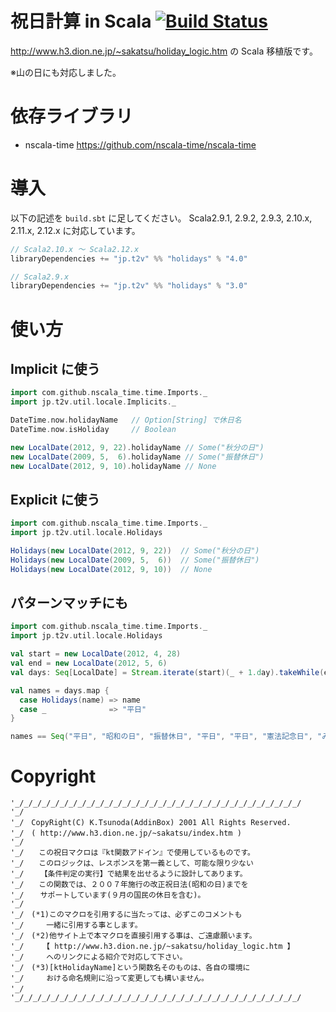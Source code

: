 # 祝日計算 in Scala [![Build Status](https://secure.travis-ci.org/t2v/holidays.png)](http://travis-ci.org/t2v/holidays)

http://www.h3.dion.ne.jp/~sakatsu/holiday_logic.htm の Scala 移植版です。

※山の日にも対応しました。

# 依存ライブラリ

- nscala-time https://github.com/nscala-time/nscala-time

# 導入

以下の記述を `build.sbt` に足してください。
Scala2.9.1, 2.9.2, 2.9.3, 2.10.x, 2.11.x, 2.12.x に対応しています。

```scala
// Scala2.10.x ～ Scala2.12.x
libraryDependencies += "jp.t2v" %% "holidays" % "4.0"

// Scala2.9.x
libraryDependencies += "jp.t2v" %% "holidays" % "3.0"
```

# 使い方

## Implicit に使う

```scala
import com.github.nscala_time.time.Imports._
import jp.t2v.util.locale.Implicits._

DateTime.now.holidayName   // Option[String] で休日名
DateTime.now.isHoliday     // Boolean

new LocalDate(2012, 9, 22).holidayName // Some("秋分の日")
new LocalDate(2009, 5,  6).holidayName // Some("振替休日")
new LocalDate(2012, 9, 10).holidayName // None
```

## Explicit に使う

```scala
import com.github.nscala_time.time.Imports._
import jp.t2v.util.locale.Holidays

Holidays(new LocalDate(2012, 9, 22))  // Some("秋分の日")
Holidays(new LocalDate(2009, 5,  6))  // Some("振替休日")
Holidays(new LocalDate(2012, 9, 10))  // None
```

## パターンマッチにも

```scala
import com.github.nscala_time.time.Imports._
import jp.t2v.util.locale.Holidays

val start = new LocalDate(2012, 4, 28)
val end = new LocalDate(2012, 5, 6)
val days: Seq[LocalDate] = Stream.iterate(start)(_ + 1.day).takeWhile(end >)

val names = days.map {
  case Holidays(name) => name
  case _              => "平日"
}

names == Seq("平日", "昭和の日", "振替休日", "平日", "平日", "憲法記念日", "みどりの日", "こどもの日")
```

# Copyright

```
'_/_/_/_/_/_/_/_/_/_/_/_/_/_/_/_/_/_/_/_/_/_/_/_/_/_/_/_/_/_/_/_/
'_/
'_/　CopyRight(C) K.Tsunoda(AddinBox) 2001 All Rights Reserved.
'_/　( http://www.h3.dion.ne.jp/~sakatsu/index.htm )
'_/
'_/　　この祝日マクロは『kt関数アドイン』で使用しているものです。
'_/　　このロジックは、レスポンスを第一義として、可能な限り少ない
'_/　  【条件判定の実行】で結果を出せるように設計してあります。
'_/　　この関数では、２００７年施行の改正祝日法(昭和の日)までを
'_/　  サポートしています(９月の国民の休日を含む)。
'_/
'_/　(*1)このマクロを引用するに当たっては、必ずこのコメントも
'_/　　　一緒に引用する事とします。
'_/　(*2)他サイト上で本マクロを直接引用する事は、ご遠慮願います。
'_/　　　【 http://www.h3.dion.ne.jp/~sakatsu/holiday_logic.htm 】
'_/　　　へのリンクによる紹介で対応して下さい。
'_/　(*3)[ktHolidayName]という関数名そのものは、各自の環境に
'_/　　　おける命名規則に沿って変更しても構いません。
'_/　
'_/_/_/_/_/_/_/_/_/_/_/_/_/_/_/_/_/_/_/_/_/_/_/_/_/_/_/_/_/_/_/_/
```

